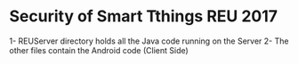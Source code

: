 # Security of Smart Tthings REU 2017
1- REUServer directory holds all the Java code running on the Server
2- The other files contain the Android code (Client Side)
